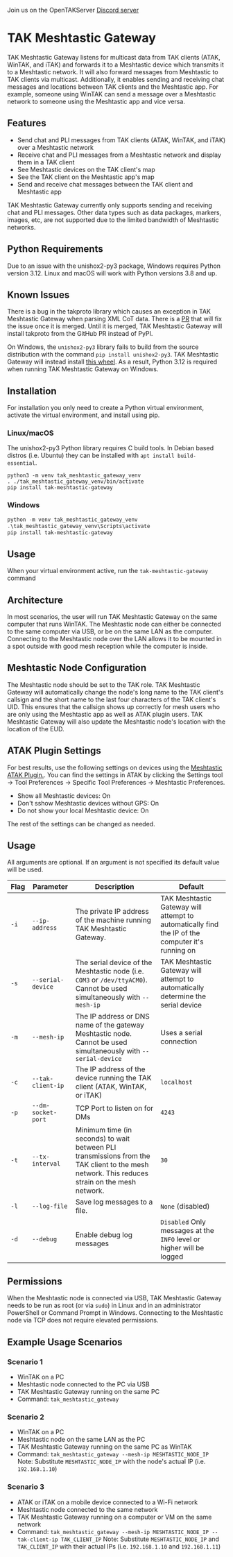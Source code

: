 Join us on the OpenTAKServer [Discord server](https://discord.gg/6uaVHjtfXN)

# TAK Meshtastic Gateway

TAK Meshtastic Gateway listens for multicast data from TAK clients (ATAK, WinTAK, and iTAK) and forwards it to
a Meshtastic device which transmits it to a Meshtastic network. It will also forward messages from Meshtastic to 
TAK clients via multicast. Additionally, it enables sending and receiving chat messages and locations between TAK clients
and the Meshtastic app. For example, someone using WinTAK can send a message over a Meshtastic network to someone using 
the Meshtastic app and vice versa.

## Features

- Send chat and PLI messages from TAK clients (ATAK, WinTAK, and iTAK) over a Meshtastic network
- Receive chat and PLI messages from a Meshtastic network and display them in a TAK client
- See Meshtastic devices on the TAK client's map
- See the TAK client on the Meshtastic app's map
- Send and receive chat messages between the TAK client and Meshtastic app

TAK Meshtastic Gateway currently only supports sending and receiving chat and PLI messages. Other data types such as
data packages, markers, images, etc, are not supported due to the limited bandwidth of Meshtastic networks.

## Python Requirements

Due to an issue with the unishox2-py3 package, Windows requires Python version 3.12. Linux and macOS will work with Python
versions 3.8 and up.

## Known Issues

There is a bug in the takproto library which causes an exception in TAK Meshtastic Gateway when parsing XML CoT data.
There is a [PR](https://github.com/snstac/takproto/pull/16) that will fix the issue once it is merged. Until it is merged,
TAK Meshtastic Gateway will install takproto from the GitHub PR instead of PyPI.

On Windows, the `unishox2-py3` library fails to build from the source distribution with the command `pip install unishox2-py3`.
TAK Meshtastic Gateway will instead install [this wheel](https://github.com/brian7704/OpenTAKServer-Installer/blob/master/unishox2_py3-1.0.0-cp312-cp312-win_amd64.whl).
As a result, Python 3.12 is required when running TAK Meshtastic Gateway on Windows.

## Installation

For installation you only need to create a Python virtual environment, activate the virtual environment, and install using pip.

### Linux/macOS

The unishox2-py3 Python library requires C build tools. In Debian based distros (i.e. Ubuntu) they can be installed with
`apt install build-essential`.

```shell
python3 -m venv tak_meshtastic_gateway_venv
. ./tak_meshtastic_gateway_venv/bin/activate
pip install tak-meshtastic-gateway
```

### Windows

```powershell
python -m venv tak_meshtastic_gateway_venv
.\tak_meshtastic_gateway_venv\Scripts\activate
pip install tak-meshtastic-gateway
```

## Usage

When your virtual environment active, run the `tak-meshtastic-gateway` command

## Architecture

In most scenarios, the user will run TAK Meshtastic Gateway on the same computer that runs WinTAK. The Meshtastic node
can either be connected to the same computer via USB, or be on the same LAN as the computer. Connecting to the Meshtastic
node over the LAN allows it to be mounted in a spot outside with good mesh reception while the computer is inside.

## Meshtastic Node Configuration

The Meshtastic node should be set to the TAK role. TAK Meshtastic Gateway will automatically change the node's long name 
to the TAK client's callsign and the short name to the last four characters of the TAK client's UID. This ensures that 
the callsign shows up correctly for mesh users who are only using the Meshtastic app as well as ATAK plugin users.
TAK Meshtastic Gateway will also update the Meshtastic node's location with the location of the EUD.

## ATAK Plugin Settings

For best results, use the following settings on devices using the [Meshtastic ATAK Plugin.](https://meshtastic.org/docs/software/integrations/integrations-atak-plugin/).
You can find the settings in ATAK by clicking the Settings tool -> Tool Preferences -> Specific Tool Preferences ->
Meshtastic Preferences.

- Show all Meshtastic devices: On
- Don't sshow Meshtastic devices without GPS: On
- Do not show your local Meshtastic device: On

The rest of the settings can be changed as needed.

## Usage

All arguments are optional. If an argument is not specified its default value will be used.

| Flag | Parameter          | Description                                                                                                                                   | Default                                                                                          |
|------|--------------------|-----------------------------------------------------------------------------------------------------------------------------------------------|--------------------------------------------------------------------------------------------------|
| `-i` | `--ip-address`     | The private IP address of the machine running TAK Meshtastic Gateway.                                                                         | TAK Meshtastic Gateway will attempt to automatically find the IP of the computer it's running on |
| `-s` | `--serial-device`  | The serial device of the Meshtastic node (i.e. `COM3` or `/dev/ttyACM0`). Cannot be used simultaneously with `--mesh-ip`                      | TAK Meshtastic Gateway will attempt to automatically determine the serial device                 |
| `-m` | `--mesh-ip`        | The IP address or DNS name of the gateway Meshtastic node. Cannot be used simultaneously with `--serial-device`                               | Uses a serial connection                                                                         |
| `-c` | `--tak-client-ip`  | The IP address of the device running the TAK client (ATAK, WinTAK, or iTAK)                                                                   | `localhost`                                                                                      |
| `-p` | `--dm-socket-port` | TCP Port to listen on for DMs                                                                                                                 | `4243`                                                                                           |
| `-t` | `--tx-interval`    | Minimum time (in seconds) to wait between PLI transmissions from the TAK client to the mesh network. This reduces strain on the mesh network. | `30`                                                                                             |
| `-l` | `--log-file`       | Save log messages to a file.                                                                                                                  | `None` (disabled)                                                                                |
| `-d` | `--debug`          | Enable debug log messages                                                                                                                     | `Disabled` Only messages at the `INFO` level or higher will be logged                            |

## Permissions

When the Meshtastic node is connected via USB, TAK Meshtastic Gateway needs to be run as root (or via `sudo`) in Linux
and in an administrator PowerShell or Command Prompt in Windows. Connecting to the Meshtastic node via TCP does
not require elevated permissions.

## Example Usage Scenarios

### Scenario 1

- WinTAK on a PC
- Meshtastic node connected to the PC via USB
- TAK Meshtastic Gateway running on the same PC
- Command: `tak_meshtastic_gateway`

### Scenario 2

- WinTAK on a PC
- Meshtastic node on the same LAN as the PC
- TAK Meshtastic Gateway running on the same PC as WinTAK
- Command: `tak_meshtastic_gateway --mesh-ip MESHTASTIC_NODE_IP` Note: Substitute `MESHTASTIC_NODE_IP` with
the node's actual IP (i.e. `192.168.1.10`)

### Scenario 3

- ATAK or iTAK on a mobile device connected to a Wi-Fi network
- Meshtastic node connected to the same network
- TAK Meshtastic Gateway running on a computer or VM on the same network
- Command: `tak_meshtastic_gateway --mesh-ip MESHTASTIC_NODE_IP --tak-client-ip TAK_CLIENT_IP` Note: Substitute
`MESHTASTIC_NODE_IP` and `TAK_CLIENT_IP` with their actual IPs (i.e. `192.168.1.10` and `192.168.1.11`)